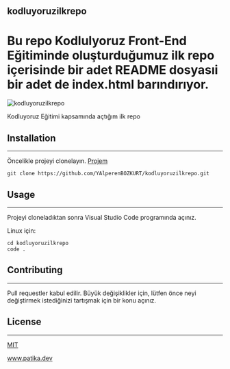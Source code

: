 ## kodluyoruzilkrepo
# Bu repo Kodlulyoruz Front-End Eğitiminde oluşturduğumuz ilk repo içerisinde bir adet README dosyasıi bir adet de index.html barındırıyor.
![kodluyoruzilkrepo](https://user-images.githubusercontent.com/108146039/181835191-05c5082a-2737-4a09-a9f8-93c13918b0ef.png)

Kodluyoruz Eğitimi kapsamında açtığım ilk repo

## Installation
---

Öncelikle projeyi clonelayın. [Projem](https://github.com/gunesummuhan/kodluyoruzilkrepo.git)

```
git clone https://github.com/YAlperenBOZKURT/kodluyoruzilkrepo.git
```

## Usage
---

Projeyi cloneladıktan sonra Visual Studio Code programında açınız.

Linux için:

```
cd kodluyoruzilkrepo
code .
```

## Contributing
---
Pull requestler kabul edilir. Büyük değişiklikler için, lütfen önce neyi değiştirmek istediğinizi tartışmak için bir konu açınız.

## License
---
[MIT](https://choosealicense.com/licenses/mit/)

www.patika.dev 

